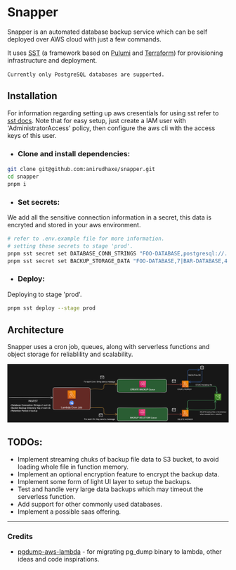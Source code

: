 # Snapper

Snapper is an automated database backup service which can be self deployed over AWS cloud with just a few commands.

It uses [SST](https://sst.dev/) (a framework based on [Pulumi](https://www.pulumi.com/) and [Terraform](https://www.terraform.io/)) for provisioning infrastructure and deployment.

`Currently only PostgreSQL databases are supported.`

## Installation

For information regarding setting up aws cresentials for using sst refer to [sst docs](https://sst.dev/docs/aws-accounts).
Note that for easy setup, just create a IAM user with 'AdministratorAccess' policy, then configure the aws cli with the access keys of this user.

- ### Clone and install dependencies:

```bash
git clone git@github.com:anirudhaxe/snapper.git
cd snapper
pnpm i
```

- ### Set secrets:

We add all the sensitive connection information in a secret, this data is encryted and stored in your aws environment.

```bash
# refer to .env.example file for more information.
# setting these secrets to stage 'prod'.
pnpm sst secret set DATABASE_CONN_STRINGS "FOO-DATABASE,postgresql://..,POSTGRES|BAR-DATABASE,postgresql://..,POSTGRES|FEE-DATABASE,postgresql://..,POSTGRES" --stage prod
pnpm sst secret set BACKUP_STORAGE_DATA "FOO-DATABASE,7|BAR-DATABASE,4|FEE-DATABASE,5" --stage prod
```

- ### Deploy:

Deploying to stage 'prod'.

```bash
pnpm sst deploy --stage prod
```

## Architecture

Snapper uses a cron job, queues, along with serverless functions and object storage for reliablility and scalability.

![Architecture](./assets/architecture.png)

## TODOs:

- Implement streaming chuks of backup file data to S3 bucket, to avoid loading whole file in function memory.
- Implement an optional encryption feature to encrypt the backup data.
- Implement some form of light UI layer to setup the backups.
- Test and handle very large data backups which may timeout the serverless function.
- Add support for other commonly used databases.
- Implement a possible saas offering.

---

### Credits

- [pgdump-aws-lambda](https://github.com/jameshy/pgdump-aws-lambda) - for migrating pg_dump binary to lambda, other ideas and code inspirations.

